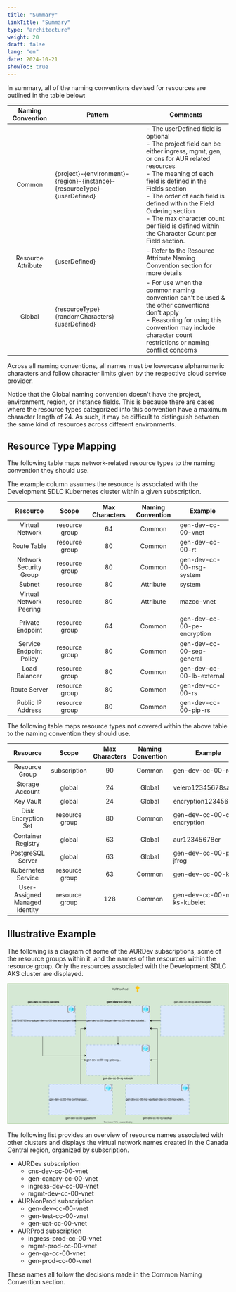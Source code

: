 ```yaml
---
title: "Summary"
linkTitle: "Summary"
type: "architecture"
weight: 20
draft: false
lang: "en"
date: 2024-10-21
showToc: true
---
```


In summary, all of the naming conventions devised for resources are outlined in the table below:

| Naming Convention  | Pattern                                                                  | Comments                                                                                                                                                                                                                                                                                                                                                                |
| :----------------: | ------------------------------------------------------------------------ | ----------------------------------------------------------------------------------------------------------------------------------------------------------------------------------------------------------------------------------------------------------------------------------------------------------------------------------------------------------------------- |
|       Common       | {project}-{environment}-{region}-{instance}-{resourceType}-{userDefined} | - The userDefined field is optional<br>- The project field can be either ingress, mgmt, gen, or cns for AUR related resources<br>- The meaning of each field is defined in the Fields section<br>- The order of each field is defined within the Field Ordering section<br>- The max character count per field is defined within the Character Count per Field section. |
| Resource Attribute | {userDefined}                                                            | - Refer to the Resource Attribute Naming Convention section for more details                                                                                                                                                                                                                                                                                            |
|       Global       | {resourceType}{randomCharacters}{userDefined}                            | - For use when the common naming convention can't be used & the other conventions don't apply<br>- Reasoning for using this convention may include character count restrictions or naming conflict concerns                                                                                                                                                             |

<div class="mb-400"></div>

Across all naming conventions, all names must be lowercase alphanumeric characters and follow character limits given by the respective cloud service provider.

Notice that the Global naming convention doesn't have the project, environment, region, or instance fields. This is because there are cases where the resource types categorized into this convention have a maximum character length of 24. As such, it may be difficult to distinguish between the same kind of resources across different environments.

## Resource Type Mapping

The following table maps network-related resource types to the naming convention they should use.

The example column assumes the resource is associated with the Development SDLC Kubernetes cluster within a given subscription.

|        Resource         |     Scope      | Max Characters | Naming Convention | Example                     |
| :---------------------: | :------------: | :------------: | :---------------: | --------------------------- |
|     Virtual Network     | resource group |       64       |      Common       | gen-dev-cc-00-vnet          |
|       Route Table       | resource group |       80       |      Common       | gen-dev-cc-00-rt            |
| Network Security Group  | resource group |       80       |      Common       | gen-dev-cc-00-nsg-system    |
|         Subnet          |    resource    |       80       |     Attribute     | system                      |
| Virtual Network Peering |    resource    |       80       |     Attribute     | mazcc-vnet                  |
|    Private Endpoint     | resource group |       64       |      Common       | gen-dev-cc-00-pe-encryption |
| Service Endpoint Policy | resource group |       80       |      Common       | gen-dev-cc-00-sep-general   |
|      Load Balancer      | resource group |       80       |      Common       | gen-dev-cc-00-lb-external   |
|      Route Server       | resource group |       80       |      Common       | gen-dev-cc-00-rs            |
|    Public IP Address    | resource group |       80       |      Common       | gen-dev-cc-00-pip-rs        |

<div class="mb-400"></div>

The following table maps resource types not covered within the above table to the naming convention they should use.

|            Resource            |     Scope      | Max Characters | Naming Convention | Example                      |
| :----------------------------: | :------------: | :------------: | :---------------: | ---------------------------- |
|         Resource Group         |  subscription  |       90       |      Common       | gen-dev-cc-00-rg             |
|        Storage Account         |     global     |       24       |      Global       | velero12345678sa             |
|           Key Vault            |     global     |       24       |      Global       | encryption12345678kv         |
|      Disk Encryption Set       | resource group |       80       |      Common       | gen-dev-cc-00-des-encryption |
|       Container Registry       |     global     |       63       |      Global       | aur12345678cr                |
|       PostgreSQL Server        |     global     |       63       |      Global       | gen-dev-cc-00-psql-jfrog     |
|       Kubernetes Service       | resource group |       63       |      Common       | gen-dev-cc-00-ks             |
| User-Assigned Managed Identity | resource group |      128       |      Common       | gen-dev-cc-00-msi-ks-kubelet |

<div class="mb-400"></div>

## Illustrative Example

The following is a diagram of some of the AURDev subscriptions, some of the resource groups within it, and the names of the resources within the resource group. Only the resources associated with the Development SDLC AKS cluster are displayed.

![Naming Convention Example](/images/architecture/organization/naming-convention-example.svg)

The following list provides an overview of resource names associated with other clusters and displays the virtual network names created in the Canada Central region, organized by subscription.

- AURDev subscription
  - cns-dev-cc-00-vnet
  - gen-canary-cc-00-vnet
  - ingress-dev-cc-00-vnet
  - mgmt-dev-cc-00-vnet
- AURNonProd subscription
  - gen-dev-cc-00-vnet
  - gen-test-cc-00-vnet
  - gen-uat-cc-00-vnet
- AURProd subscription
  - ingress-prod-cc-00-vnet
  - mgmt-prod-cc-00-vnet
  - gen-qa-cc-00-vnet
  - gen-prod-cc-00-vnet

These names all follow the decisions made in the Common Naming Convention section.
